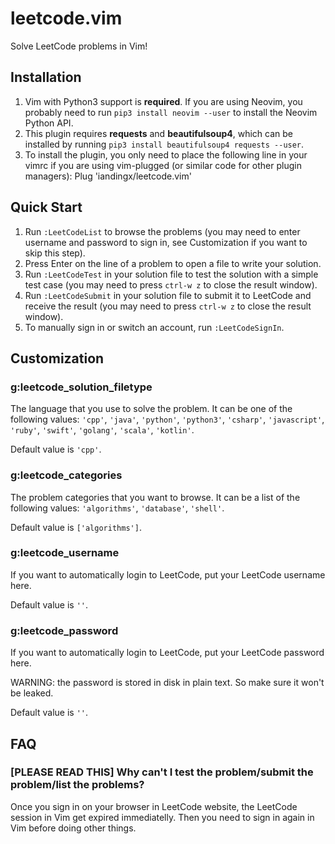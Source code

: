 # leetcode.vim

Solve LeetCode problems in Vim!

## Installation

1. Vim with Python3 support is **required**. If you are using Neovim, you probably need to run `pip3 install neovim --user` to install the Neovim Python API.
2. This plugin requires **requests** and **beautifulsoup4**, which can be installed by running `pip3 install beautifulsoup4 requests --user`.
3. To install the plugin, you only need to place the following line in your vimrc if you are using vim-plugged (or similar code for other plugin managers):
    Plug 'iandingx/leetcode.vim'

## Quick Start

1. Run `:LeetCodeList` to browse the problems (you may need to enter username and password to sign in, see Customization if you want to skip this step).
2. Press Enter on the line of a problem to open a file to write your solution.
3. Run `:LeetCodeTest` in your solution file to test the solution with a simple test case (you may need to press `ctrl-w z` to close the result window).
4. Run `:LeetCodeSubmit` in your solution file to submit it to LeetCode and receive the result (you may need to press `ctrl-w z` to close the result window).
5. To manually sign in or switch an account, run `:LeetCodeSignIn`.

## Customization

### g:leetcode\_solution\_filetype

The language that you use to solve the problem. It can be one of the following values: `'cpp'`, `'java'`, `'python'`, `'python3'`, `'csharp'`, `'javascript'`, `'ruby'`, `'swift'`, `'golang'`, `'scala'`, `'kotlin'`.

Default value is `'cpp'`.

### g:leetcode\_categories

The problem categories that you want to browse. It can be a list of the following values: `'algorithms'`, `'database'`, `'shell'`.

Default value is `['algorithms']`.

### g:leetcode\_username

If you want to automatically login to LeetCode, put your LeetCode username here.

Default value is `''`.

### g:leetcode\_password

If you want to automatically login to LeetCode, put your LeetCode password here.

WARNING: the password is stored in disk in plain text. So make sure it won't be leaked.

Default value is `''`.

## FAQ

### [PLEASE READ THIS] Why can't I test the problem/submit the problem/list the problems?

Once you sign in on your browser in LeetCode website, the LeetCode session in Vim get expired immediatelly. Then you need to sign in again in Vim before doing other things.
